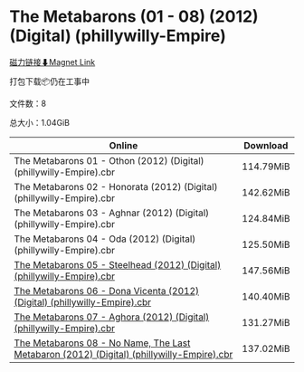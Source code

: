 # The Metabarons (01 - 08) (2012) (Digital) (phillywilly-Empire)

[磁力链接⬇Magnet Link](magnet:?xt=urn:btih:64efb076eba2d41bb130312ee976ce8adab6551e&dn=The%20Metabarons%20%2801%20-%2008%29%20%282012%29%20%28Digital%29%20%28phillywilly-Empire%29)

打包下载📦仍在工事中

文件数：8

总大小：1.04GiB

Online | Download
--- | ---
The Metabarons 01 - Othon (2012) (Digital) (phillywilly-Empire).cbr | 114.79MiB
The Metabarons 02 - Honorata (2012) (Digital) (phillywilly-Empire).cbr | 142.62MiB
The Metabarons 03 - Aghnar (2012) (Digital) (phillywilly-Empire).cbr | 124.84MiB
The Metabarons 04 - Oda (2012) (Digital) (phillywilly-Empire).cbr | 125.50MiB
[The Metabarons 05 - Steelhead (2012) (Digital) (phillywilly-Empire).cbr](https://github.com/alicewish/markdown/blob/master/comic/Metabarons-05-Steelhead-2012-Digital-phillywilly-Empire-cbr.md) | 147.56MiB
[The Metabarons 06 - Dona Vicenta (2012) (Digital) (phillywilly-Empire).cbr](https://github.com/alicewish/markdown/blob/master/comic/Metabarons-06-Dona-Vicenta-2012-Digital-phillywilly-Empire-cbr.md) | 140.40MiB
[The Metabarons 07 - Aghora (2012) (Digital) (phillywilly-Empire).cbr](https://github.com/alicewish/markdown/blob/master/comic/Metabarons-07-Aghora-2012-Digital-phillywilly-Empire-cbr.md) | 131.27MiB
[The Metabarons 08 - No Name, The Last Metabaron (2012) (Digital) (phillywilly-Empire).cbr](https://github.com/alicewish/markdown/blob/master/comic/Metabarons-08-No-Name-Last-Metabaron-2012-Digital-phillywilly-Empire-cbr.md) | 137.02MiB